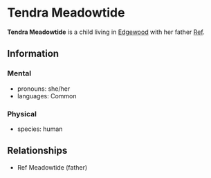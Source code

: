 # Tendra Meadowtide

**Tendra Meadowtide** is a child living in [Edgewood](../edgewood/edgewood.md) with her father [Ref](../../../organizations/edgewood-construction/members/ref-meadowtide.md).

## Information

### Mental

- pronouns: she/her
- languages: Common

### Physical

- species: human

## Relationships

- Ref Meadowtide (father)
